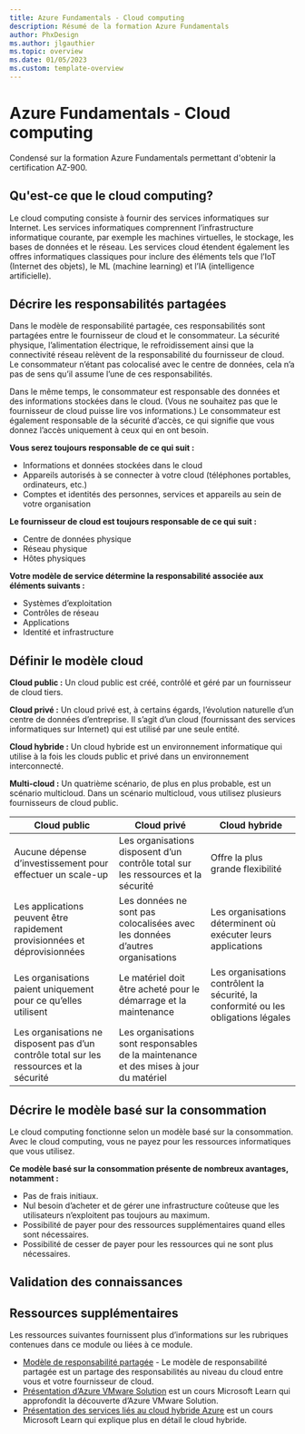 ```yaml
---
title: Azure Fundamentals - Cloud computing
description: Résumé de la formation Azure Fundamentals
author: PhxDesign
ms.author: jlgauthier
ms.topic: overview
ms.date: 01/05/2023
ms.custom: template-overview
---
```


# Azure Fundamentals - Cloud computing

Condensé sur la formation Azure Fundamentals permettant d'obtenir la certification AZ-900.

## Qu'est-ce que le cloud computing?

Le cloud computing consiste à fournir des services informatiques sur Internet. Les services informatiques comprennent l’infrastructure informatique courante, par exemple les machines virtuelles, le stockage, les bases de données et le réseau. Les services cloud étendent également les offres informatiques classiques pour inclure des éléments tels que l’IoT (Internet des objets), le ML (machine learning) et l’IA (intelligence artificielle).

## Décrire les responsabilités partagées

Dans le modèle de responsabilité partagée, ces responsabilités sont partagées entre le fournisseur de cloud et le consommateur. La sécurité physique, l’alimentation électrique, le refroidissement ainsi que la connectivité réseau relèvent de la responsabilité du fournisseur de cloud. Le consommateur n’étant pas colocalisé avec le centre de données, cela n’a pas de sens qu’il assume l’une de ces responsabilités.

Dans le même temps, le consommateur est responsable des données et des informations stockées dans le cloud. (Vous ne souhaitez pas que le fournisseur de cloud puisse lire vos informations.) Le consommateur est également responsable de la sécurité d’accès, ce qui signifie que vous donnez l’accès uniquement à ceux qui en ont besoin.

****Vous serez toujours responsable de ce qui suit :****

- Informations et données stockées dans le cloud
- Appareils autorisés à se connecter à votre cloud (téléphones portables, ordinateurs, etc.)
- Comptes et identités des personnes, services et appareils au sein de votre organisation

****Le fournisseur de cloud est toujours responsable de ce qui suit :****

- Centre de données physique
- Réseau physique
- Hôtes physiques

****Votre modèle de service détermine la responsabilité associée aux éléments suivants :****

- Systèmes d’exploitation
- Contrôles de réseau
- Applications
- Identité et infrastructure

## Définir le modèle cloud

****Cloud public :**** Un cloud public est créé, contrôlé et géré par un fournisseur de cloud tiers.

****Cloud privé :**** Un cloud privé est, à certains égards, l’évolution naturelle d’un centre de données d’entreprise. Il s’agit d’un cloud (fournissant des services informatiques sur Internet) qui est utilisé par une seule entité.

****Cloud hybride :**** Un cloud hybride est un environnement informatique qui utilise à la fois les clouds public et privé dans un environnement interconnecté.

****Multi-cloud :**** Un quatrième scénario, de plus en plus probable, est un scénario multicloud. Dans un scénario multicloud, vous utilisez plusieurs fournisseurs de cloud public.

|Cloud public  |Cloud privé  |Cloud hybride  |
|---------|---------|---------|
|Aucune dépense d’investissement pour effectuer un scale-up|Les organisations disposent d’un contrôle total sur les ressources et la sécurité|Offre la plus grande flexibilité|
|Les applications peuvent être rapidement provisionnées et déprovisionnées|Les données ne sont pas colocalisées avec les données d’autres organisations|Les organisations déterminent où exécuter leurs applications|
|Les organisations paient uniquement pour ce qu’elles utilisent|Le matériel doit être acheté pour le démarrage et la maintenance|Les organisations contrôlent la sécurité, la conformité ou les obligations légales|
|Les organisations ne disposent pas d’un contrôle total sur les ressources et la sécurité|Les organisations sont responsables de la maintenance et des mises à jour du matériel|         |

## Décrire le modèle basé sur la consommation

Le cloud computing fonctionne selon un modèle basé sur la consommation. Avec le cloud computing, vous ne payez pour les ressources informatiques que vous utilisez.

****Ce modèle basé sur la consommation présente de nombreux avantages, notamment :****

- Pas de frais initiaux.
- Nul besoin d’acheter et de gérer une infrastructure coûteuse que les utilisateurs n’exploitent pas toujours au maximum.
- Possibilité de payer pour des ressources supplémentaires quand elles sont nécessaires.
- Possibilité de cesser de payer pour les ressources qui ne sont plus nécessaires.

## Validation des connaissances
<!-- add your content here -->

## Ressources supplémentaires

Les ressources suivantes fournissent plus d’informations sur les rubriques contenues dans ce module ou liées à ce module.

- [Modèle de responsabilité partagée](https://learn.microsoft.com/fr-fr/azure/security/fundamentals/shared-responsibility) - Le modèle de responsabilité partagée est un partage des responsabilités au niveau du cloud entre vous et votre fournisseur de cloud.
- [Présentation d’Azure VMware Solution](https://learn.microsoft.com/fr-fr/training/modules/intro-azure-vmware-solution/) est un cours Microsoft Learn qui approfondit la découverte d’Azure VMware Solution.
- [Présentation des services liés au cloud hybride Azure](https://learn.microsoft.com/fr-fr/training/modules/intro-to-azure-hybrid-services/) est un cours Microsoft Learn qui explique plus en détail le cloud hybride.
